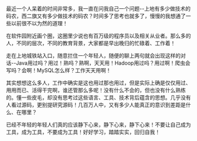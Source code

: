 最近一个人呆着的时间非常多，我一直在问我自己一个问题--上地有多少做技术的码农，西二旗又有多少做技术的码农？时间多了思考也就多了，慢慢的我想通了一些以前很不以为然的道理！

在软件园附近画个圈，这圈里少说也有百万级的程序员以及相关从业者。那么多的人，不同的层次，不同的教育背景，大家都是早出晚归的忙碌着、工作着！

走在上地城铁站入口，随意拦住一个年轻人，随便的聊上两句就会出现这样的对话--Java用过吗？用过！熟吗？熟啊，天天用！Hadoop用过吗？用过啊！爬虫会写吗？会啊！MySQL怎么样？工作天天用啊！

其实想想这么多人，工作中确实是这也用过那也用过，但是实际上确是仅仅用过、用用而已、活得干完啊，谁还管那么多呢！没有什么不会的，但也没有什么熟练的。懂一些皮毛，却没有思考过这些语言、工具、技术背后蕴含的思想。几乎没有人看过源码，更别提研究源码！几百万人中，又有多少人能真正的意识到差距是什么、在哪里？

已经不年轻的年轻人们真的应该静下心来，静下心来，静下心来！不要让自己成为工具，成为工具，不要成为工具！好好学习，踏踏实实，回归自我！
